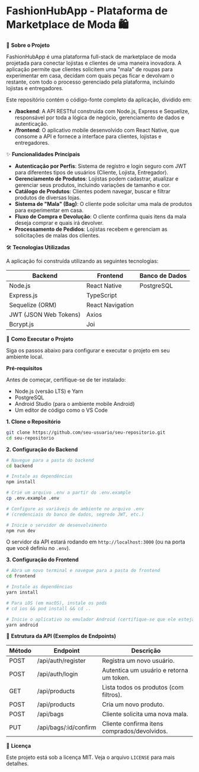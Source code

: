 # FashionHubApp - Plataforma de Marketplace de Moda 🛍️

📖 **Sobre o Projeto**

FashionHubApp é uma plataforma full-stack de marketplace de moda projetada para conectar lojistas e clientes de uma maneira inovadora. A aplicação permite que clientes solicitem uma "mala" de roupas para experimentar em casa, decidam com quais peças ficar e devolvam o restante, com todo o processo gerenciado pela plataforma, incluindo lojistas e entregadores.

Este repositório contém o código-fonte completo da aplicação, dividido em:

- **/backend**: A API RESTful construída com Node.js, Express e Sequelize, responsável por toda a lógica de negócio, gerenciamento de dados e autenticação.
- **/frontend**: O aplicativo mobile desenvolvido com React Native, que consome a API e fornece a interface para clientes, lojistas e entregadores.

✨ **Funcionalidades Principais**

- **Autenticação por Perfis**: Sistema de registro e login seguro com JWT para diferentes tipos de usuários (Cliente, Lojista, Entregador).
- **Gerenciamento de Produtos**: Lojistas podem cadastrar, atualizar e gerenciar seus produtos, incluindo variações de tamanho e cor.
- **Catálogo de Produtos**: Clientes podem navegar, buscar e filtrar produtos de diversas lojas.
- **Sistema de "Mala" (Bag)**: O cliente pode solicitar uma mala de produtos para experimentar em casa.
- **Fluxo de Compra e Devolução**: O cliente confirma quais itens da mala deseja comprar e quais irá devolver.
- **Processamento de Pedidos**: Lojistas recebem e gerenciam as solicitações de malas dos clientes.

🛠️ **Tecnologias Utilizadas**

A aplicação foi construída utilizando as seguintes tecnologias:

| Backend                | Frontend             | Banco de Dados |
| ---------------------- | -------------------- | -------------- |
| Node.js                | React Native         | PostgreSQL     |
| Express.js             | TypeScript           |                |
| Sequelize (ORM)        | React Navigation     |                |
| JWT (JSON Web Tokens)  | Axios                |                |
| Bcrypt.js              | Joi                  |                |

🚀 **Como Executar o Projeto**

Siga os passos abaixo para configurar e executar o projeto em seu ambiente local.

**Pré-requisitos**

Antes de começar, certifique-se de ter instalado:

- Node.js (versão LTS) e Yarn
- PostgreSQL
- Android Studio (para o ambiente mobile Android)
- Um editor de código como o VS Code

**1. Clone o Repositório**

```bash
git clone https://github.com/seu-usuario/seu-repositorio.git
cd seu-repositorio
```

**2. Configuração do Backend**

```bash
# Navegue para a pasta do backend
cd backend

# Instale as dependências
npm install

# Crie um arquivo .env a partir do .env.example
cp .env.example .env

# Configure as variáveis de ambiente no arquivo .env
# (credenciais do banco de dados, segredo JWT, etc.)

# Inicie o servidor de desenvolvimento
npm run dev
```

O servidor da API estará rodando em `http://localhost:3000` (ou na porta que você definiu no `.env`).

**3. Configuração do Frontend**

```bash
# Abra um novo terminal e navegue para a pasta do frontend
cd frontend

# Instale as dependências
yarn install

# Para iOS (em macOS), instale os pods
# cd ios && pod install && cd ..

# Inicie o aplicativo no emulador Android (certifique-se que ele esteja aberto)
yarn android
```

📝 **Estrutura da API (Exemplos de Endpoints)**

| Método | Endpoint                | Descrição                               |
| ------ | ----------------------- | --------------------------------------- |
| POST   | /api/auth/register      | Registra um novo usuário.               |
| POST   | /api/auth/login         | Autentica um usuário e retorna um token. |
| GET    | /api/products           | Lista todos os produtos (com filtros).  |
| POST   | /api/products           | Cria um novo produto.                   |
| POST   | /api/bags               | Cliente solicita uma nova mala.         |
| PUT    | /api/bags/:id/confirm   | Cliente confirma itens comprados/devolvidos. |

📄 **Licença**

Este projeto está sob a licença MIT. Veja o arquivo `LICENSE` para mais detalhes.